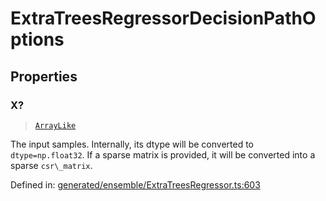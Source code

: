 # ExtraTreesRegressorDecisionPathOptions

## Properties

### X?

> [`ArrayLike`](../types/ArrayLike.md)

The input samples. Internally, its dtype will be converted to `dtype=np.float32`. If a sparse matrix is provided, it will be converted into a sparse `csr\_matrix`.

Defined in:  [generated/ensemble/ExtraTreesRegressor.ts:603](https://github.com/transitive-bullshit/scikit-learn-ts/blob/92ab806/packages/sklearn/src/generated/ensemble/ExtraTreesRegressor.ts#L603)
